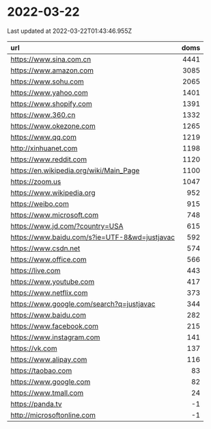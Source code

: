 # 2022-03-22

<!-- BEGIN -->
Last updated at 2022-03-22T01:43:46.955Z

url | doms
:- | -:
https://www.sina.com.cn | 4441
https://www.amazon.com | 3085
https://www.sohu.com | 2065
https://www.yahoo.com | 1401
https://www.shopify.com | 1391
https://www.360.cn | 1332
https://www.okezone.com | 1265
https://www.qq.com | 1219
http://xinhuanet.com | 1198
https://www.reddit.com | 1120
https://en.wikipedia.org/wiki/Main_Page | 1100
https://zoom.us | 1047
https://www.wikipedia.org | 952
https://weibo.com | 915
https://www.microsoft.com | 748
https://www.jd.com/?country=USA | 615
https://www.baidu.com/s?ie=UTF-8&wd=justjavac | 592
https://www.csdn.net | 574
https://www.office.com | 566
https://live.com | 443
https://www.youtube.com | 417
https://www.netflix.com | 373
https://www.google.com/search?q=justjavac | 344
https://www.baidu.com | 282
https://www.facebook.com | 215
https://www.instagram.com | 141
https://vk.com | 137
https://www.alipay.com | 116
https://taobao.com | 83
https://www.google.com | 82
https://www.tmall.com | 24
https://panda.tv | -1
http://microsoftonline.com | -1
<!-- END -->

